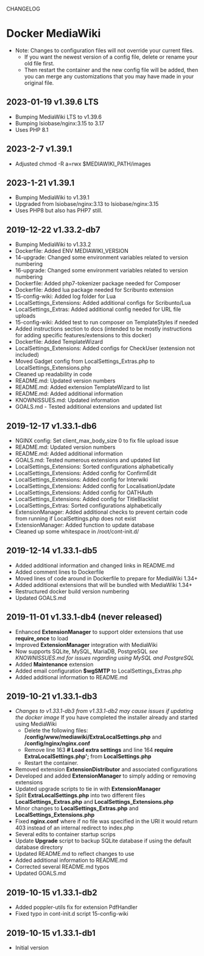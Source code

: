 CHANGELOG

# Docker MediaWiki

-   Note: Changes to configuration files will not override your current files.
    -   If you want the newest version of a config file, delete or rename your old file first.
    -   Then restart the container and the new config file will be added, then you can merge any customizations that you may have made in your original file.

## 2023-01-19 v1.39.6 LTS

-   Bumping MediaWiki LTS to v1.39.6
-   Bumping lsiobase/nginx:3.15 to 3.17
-   Uses PHP 8.1

## 2023-2-7 v1.39.1

-   Adjusted chmod -R a=rwx $MEDIAWIKI_PATH/images

## 2023-1-21 v1.39.1

-   Bumping MediaWiki to v1.39.1
-   Upgraded from lsiobase/nginx:3.13 to lsiobase/nginx:3.15
-   Uses PHP8 but also has PHP7 still.

## 2019-12-22 v1.33.2-db7

-   Bumping MediaWiki to v1.33.2
-   Dockerfile: Added ENV MEDIAWIKI_VERSION
-   14-upgrade: Changed some environment variables related to version numbering
-   16-upgrade: Changed some environment variables related to version numbering
-   Dockerfile: Added php7-tokenizer package needed for Composer
-   Dockerfile: Added lua package needed for Scribunto extension
-   15-config-wiki: Added log folder for Lua
-   LocalSettings_Extensions: Added additional configs for Scribunto/Lua
-   LocalSettings_Extras: Added additional config needed for URL file uploads
-   15-config-wiki: Added test to run composer on TemplateStyles if needed
-   Added instructions section to docs (intended to be mostly instructions for adding specific features/extensions to this docker)
-   Dockerfile: Added TemplateWizard
-   LocalSettings_Extensions: Added configs for CheckUser (extension not included)
-   Moved Gadget config from LocalSettings_Extras.php to LocalSettings_Extensions.php
-   Cleaned up readability in code
-   README.md: Updated version numbers
-   README.md: Added extension TemplateWizard to list
-   README.md: Added additional information
-   KNOWNISSUES.md: Updated information
-   GOALS.md - Tested additional extensions and updated list

## 2019-12-17 v1.33.1-db6

-   NGINX config: Set client_max_body_size 0 to fix file upload issue
-   README.md: Updated version numbers
-   README.md: Added additional information
-   GOALS.md: Tested numerous extensions and updated list
-   LocalSettings_Extensions: Sorted configurations alphabetically
-   LocalSettings_Extensions: Added config for ConfirmEdit
-   LocalSettings_Extensions: Added config for Interwiki
-   LocalSettings_Extensions: Added config for LocalisationUpdate
-   LocalSettings_Extensions: Added config for OATHAuth
-   LocalSettings_Extensions: Added config for TitleBlacklist
-   LocalSettings_Extras: Sorted configurations alphabetically
-   ExtensionManager: Added additional checks to prevent certain code from running if LocalSettings.php does not exist
-   ExtensionManager: Added function to update database
-   Cleaned up some whitespace in /root/cont-init.d/

## 2019-12-14 v1.33.1-db5

-   Added additional information and changed links in README.md
-   Added comment lines to Dockerfile
-   Moved lines of code around in Dockerfile to prepare for MediaWiki 1.34+
-   Added additional extensions that will be bundled with MediaWiki 1.34+
-   Restructured docker build version numbering
-   Updated GOALS.md

## 2019-11-01 v1.33.1-db4 (never released)

-   Enhanced **ExtensionManager** to support older extensions that use **require_once** to load
-   Improved **ExtensionManager** integration with MediaWiki
-   Now supports SQLite, MySQL, MariaDB, PostgreSQL _see KNOWNISSUES.md for issues regarding using MySQL and PostgreSQL_
-   Added **Maintenance** extension
-   Added email configuration **$wgSMTP** to LocalSettings_Extras.php
-   Added additional information to README.md

## 2019-10-21 v1.33.1-db3

-   _Changes to v1.33.1-db3 from v1.33.1-db2 may cause issues if updating the docker image_
    If you have completed the installer already and started using MediaWiki
    -   Delete the following files: **/config/www/mediawiki/ExtraLocalSettings.php** and **/config/nginx/nginx.conf**
    -   Remove line 163 **# Load extra settings** and line 164 **require ExtraLocalSettings.php';** from **LocalSettings.php**
    -   Restart the container.
-   Removed extension **ExtensionDistributor** and associated configurations
-   Developed and added **ExtensionManager** to simply adding or removing extensions
-   Updated upgrade scripts to tie in with **ExtensionManager**
-   Split **ExtraLocalSettings.php** into two different files **LocalSettings_Extras.php** and **LocalSettings_Extensions.php**
-   Minor changes to **LocalSettings_Extras.php** and **LocalSettings_Extensions.php**
-   Fixed **nginx.conf** where if no file was specified in the URI it would return 403 instead of an internal redirect to index.php
-   Several edits to container startup scrips
-   Update **Upgrade** script to backup SQLite database if using the default database directory
-   Updated README.md to reflect changes to use
-   Added additional information to README.md
-   Corrected several README.md typos
-   Updated GOALS.md

## 2019-10-15 v1.33.1-db2

-   Added poppler-utils fix for extension PdfHandler
-   Fixed typo in cont-init.d script 15-config-wiki

## 2019-10-15 v1.33.1-db1

-   Initial version
